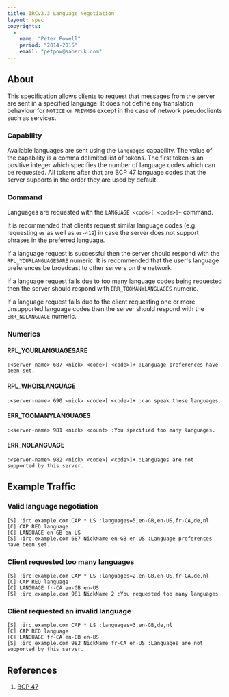```yaml
---
title: IRCv3.3 Language Negotiation
layout: spec
copyrights:
  -
    name: "Peter Powell"
    period: "2014-2015"
    email: "petpow@saberuk.com"
---
```


## About

This specification allows clients to request that messages from the server are sent in a specified language. It does not define any translation behaviour for `NOTICE` or `PRIVMSG` except in the case of network pseudoclients such as services.

### Capability

Available languages are sent using the `languages` capability. The value of the capability is a comma delimited list of tokens. The first token is an positive integer which specifies the number of language codes which can be requested. All tokens after that are BCP 47 language codes that the server supports in the order they are used by default.

### Command

Languages are requested with the `LANGUAGE <code>[ <code>]+` command.

It is recommended that clients request similar language codes (e.g. requesting `es` as well as `es-419`) in case the server does not support phrases in the preferred language.

If a language request is successful then the server should respond with the `RPL_YOURLANGUAGESARE` numeric. It is recommended that the user's language preferences be broadcast to other servers on the network.

If a language request fails due to too many language codes being requested then the server should respond with `ERR_TOOMANYLANGUAGES` numeric.

If a language request fails due to the client requesting one or more unsupported language codes then the server should respond with the `ERR_NOLANGUAGE` numeric.

### Numerics

#### RPL_YOURLANGUAGESARE

`:<server-name> 687 <nick> <code>[ <code>]+ :Language preferences have been set.`

#### RPL_WHOISLANGUAGE

`:<server-name> 690 <nick> <code>[ <code>]+ :can speak these languages.`

#### ERR_TOOMANYLANGUAGES

`:<server-name> 981 <nick> <count> :You specified too many languages.`

#### ERR_NOLANGUAGE

`:<server-name> 982 <nick> <code>[ <code>]+ :Languages are not supported by this server.`

## Example Traffic

### Valid language negotiation

    [S] :irc.example.com CAP * LS :languages=5,en-GB,en-US,fr-CA,de,nl
    [C] CAP REQ language
    [C] LANGUAGE en-GB en-US
    [S] :irc.example.com 687 NickName en-GB en-US :Language preferences have been set.

### Client requested too many languages

    [S] :irc.example.com CAP * LS :languages=2,en-GB,en-US,fr-CA,de,nl
    [C] CAP REQ language
    [C] LANGUAGE fr-CA en-GB en-US
    [S] :irc.example.com 981 NickName 2 :You requested too many languages


### Client requested an invalid language

    [S] :irc.example.com CAP * LS :languages=3,en-GB,de,nl
    [C] CAP REQ language
    [C] LANGUAGE fr-CA en-GB en-US
    [S] :irc.example.com 982 NickName fr-CA en-US :Languages are not supported by this server.

## References

1. [BCP 47](http://tools.ietf.org/rfc/bcp/bcp47.txt)
